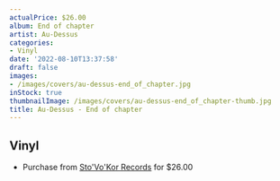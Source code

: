 ```yaml
---
actualPrice: $26.00
album: End of chapter
artist: Au-Dessus
categories:
- Vinyl
date: '2022-08-10T13:37:58'
draft: false
images:
- /images/covers/au-dessus-end_of_chapter.jpg
inStock: true
thumbnailImage: /images/covers/au-dessus-end_of_chapter-thumb.jpg
title: Au-Dessus - End of chapter
---
```


## Vinyl
* Purchase from [Sto'Vo'Kor Records](https://stovokor-records.com/products/au-dessus-end-of-chapter) for $26.00
